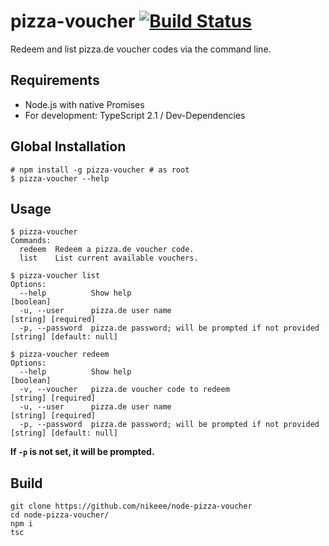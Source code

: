 # pizza-voucher [![Build Status](https://travis-ci.org/nikeee/node-pizza-voucher.svg?branch=master)](https://travis-ci.org/nikeee/node-pizza-voucher)
Redeem and list pizza.de voucher codes via the command line.

## Requirements
- Node.js with native Promises
- For development: TypeScript 2.1 / Dev-Dependencies

## Global Installation
```Shell
# npm install -g pizza-voucher # as root
$ pizza-voucher --help
```

## Usage
```Shell
$ pizza-voucher
Commands:
  redeem  Redeem a pizza.de voucher code.
  list    List current available vouchers.

$ pizza-voucher list
Options:
  --help          Show help                                                           [boolean]
  -u, --user      pizza.de user name                                        [string] [required]
  -p, --password  pizza.de password; will be prompted if not provided  [string] [default: null]

$ pizza-voucher redeem
Options:
  --help          Show help                                                          [boolean]
  -v, --voucher   pizza.de voucher code to redeem                          [string] [required]
  -u, --user      pizza.de user name                                       [string] [required]
  -p, --password  pizza.de password; will be prompted if not provided [string] [default: null]
```
**If `-p` is not set, it will be prompted.**

## Build
```Shell
git clone https://github.com/nikeee/node-pizza-voucher
cd node-pizza-voucher/
npm i
tsc
```
